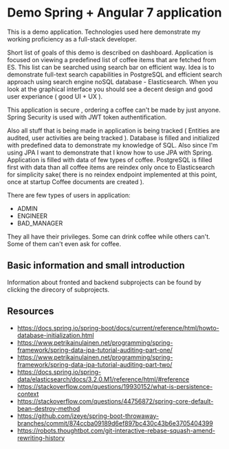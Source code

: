 # Demo Spring + Angular 7 application

This is a demo application. Technologies used here demonstrate my working proficiency as a full-stack developer.

Short list of goals of this demo is described on dashboard. Application is focused 
on viewing a predefined list of coffee items that are fetched from ES. This list can be searched using search bar on efficient way.
Idea is to demonstrate full-text search capabilities in PostgreSQL and efficient search approach using search engine noSQL database - Elasticsearch.
When you look at the graphical interface you should see a decent design and good user experiance ( good UI + UX ).

This application is secure , ordering a coffee can't be made by just anyone.
Spring Security is used with JWT token authentification.

Also all stuff that is being made in application is being tracked ( Entities are audited, user activities are being tracked ).
Database is filled and initialized with predefined data to demonstrate my knowledge of SQL. Also since I'm using JPA I want 
to demonstrate that I know how to use JPA with Spring. Application is filled with data of few types of coffee. PostgreSQL is filled first with data than
all coffee items are reindex only once to Elasticsearch for simplicity sake( there is no reindex endpoint implemented at this point, once at startup Coffee documents are created ).

There are few types of users in application:

- ADMIN
- ENGINEER
- BAD_MANAGER

They all have their privileges. Some can drink coffee while others can't. Some of them can't even ask for coffee.

## Basic information and small introduction

Information about fronted and backend subprojects can be found by clicking the direcory of subprojects.

## Resources
- https://docs.spring.io/spring-boot/docs/current/reference/html/howto-database-initialization.html
- https://www.petrikainulainen.net/programming/spring-framework/spring-data-jpa-tutorial-auditing-part-one/
- https://www.petrikainulainen.net/programming/spring-framework/spring-data-jpa-tutorial-auditing-part-two/
- https://docs.spring.io/spring-data/elasticsearch/docs/3.2.0.M1/reference/html/#reference
- https://stackoverflow.com/questions/19930152/what-is-persistence-context
- https://stackoverflow.com/questions/44756872/spring-core-default-bean-destroy-method
- https://github.com/izeye/spring-boot-throwaway-branches/commit/874ccba09189d6ef897bc430c43b6e3705404399
- https://robots.thoughtbot.com/git-interactive-rebase-squash-amend-rewriting-history
